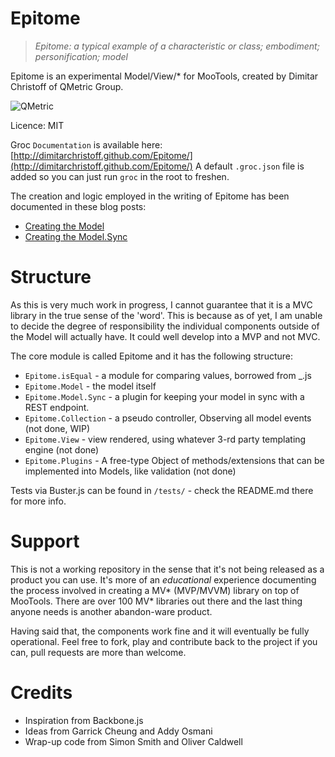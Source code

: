 Epitome
=======

> _Epitome: a typical example of a characteristic or class; embodiment; personification; model_

Epitome is an experimental Model/View/* for MooTools, created by Dimitar Christoff of QMetric Group.

![QMetric](http://tech.qmetric.co.uk/wp-content/themes/the-bootstrap/images/qmetric-logo-on.png)

Licence: MIT

Groc `Documentation` is available here: [http://dimitarchristoff.github.com/Epitome/](http://dimitarchristoff.github.com/Epitome/)
A default `.groc.json` file is added so you can just run `groc` in the root to freshen.

The creation and logic employed in the writing of Epitome has been documented in these blog posts:

- [Creating the Model](http://tech.qmetric.co.uk/creating-your-own-mvc-like-data-model-class-in-mootools_59.html)
- [Creating the Model.Sync](http://tech.qmetric.co.uk/building-a-mootools-micro-mvc-part-2-adding-sync-to-your-model_132.html)

Structure
=========

As this is very much work in progress, I cannot guarantee that it is a MVC library in the true sense of the 'word'. This is
because as of yet, I am unable to decide the degree of responsibility the individual components outside of the Model will
actually have. It could well develop into a MVP and not MVC.

The core module is called Epitome and it has the following structure:

- `Epitome.isEqual` - a module for comparing values, borrowed from _.js
- `Epitome.Model` - the model itself
- `Epitome.Model.Sync` - a plugin for keeping your model in sync with a REST endpoint.
- `Epitome.Collection` - a pseudo controller, Observing all model events (not done, WIP)
- `Epitome.View` - view rendered, using whatever 3-rd party templating engine (not done)
- `Epitome.Plugins` - A free-type Object of methods/extensions that can be implemented into Models, like validation (not done)

Tests via Buster.js can be found in `/tests/` - check the README.md there for more info.

Support
=======

This is not a working repository in the sense that it's not being released as a product you can use. It's more of an _educational_
experience documenting the process involved in creating a MV* (MVP/MVVM) library on top of MooTools. There are over 100
MV* libraries out there and the last thing anyone needs is another abandon-ware product.

Having said that, the components work fine and it will eventually be fully operational. Feel free to fork, play and contribute
back to the project if you can, pull requests are more than welcome.

Credits
=======

- Inspiration from Backbone.js
- Ideas from Garrick Cheung and Addy Osmani
- Wrap-up code from Simon Smith and Oliver Caldwell